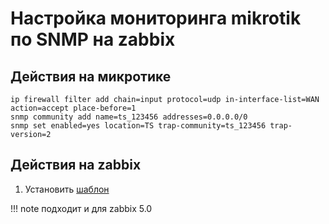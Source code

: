 # Настройка мониторинга mikrotik по SNMP на zabbix

## Действия на микротике
```
ip firewall filter add chain=input protocol=udp in-interface-list=WAN action=accept place-before=1
snmp community add name=ts_123456 addresses=0.0.0.0/0
snmp set enabled=yes location=TS trap-community=ts_123456 trap-version=2
```

## Действия на zabbix

1. Установить [шаблон](https://www.zabbix.com/ru/integrations/mikrotik)

!!! note подходит и для zabbix 5.0